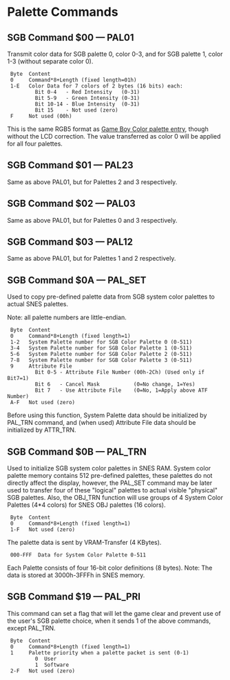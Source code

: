 # Palette Commands

## SGB Command $00 — PAL01

Transmit color data for SGB palette 0, color 0-3, and for SGB palette 1,
color 1-3 (without separate color 0).

```
 Byte  Content
 0     Command*8+Length (fixed length=01h)
 1-E   Color Data for 7 colors of 2 bytes (16 bits) each:
         Bit 0-4   - Red Intensity   (0-31)
         Bit 5-9   - Green Intensity (0-31)
         Bit 10-14 - Blue Intensity  (0-31)
         Bit 15    - Not used (zero)
 F     Not used (00h)
```

This is the same RGB5 format as [Game Boy Color palette
entry](<#LCD Color Palettes (CGB only)>), though
without the LCD correction. The value transferred as color 0 will be
applied for all four palettes.

## SGB Command $01 — PAL23

Same as above PAL01, but for Palettes 2 and 3 respectively.

## SGB Command $02 — PAL03

Same as above PAL01, but for Palettes 0 and 3 respectively.

## SGB Command $03 — PAL12

Same as above PAL01, but for Palettes 1 and 2 respectively.

## SGB Command $0A — PAL_SET

Used to copy pre-defined palette data from SGB system color palettes to
actual SNES palettes.

Note: all palette numbers are little-endian.

```
 Byte  Content
 0     Command*8+Length (fixed length=1)
 1-2   System Palette number for SGB Color Palette 0 (0-511)
 3-4   System Palette number for SGB Color Palette 1 (0-511)
 5-6   System Palette number for SGB Color Palette 2 (0-511)
 7-8   System Palette number for SGB Color Palette 3 (0-511)
 9     Attribute File
         Bit 0-5 - Attribute File Number (00h-2Ch) (Used only if Bit7=1)
         Bit 6   - Cancel Mask           (0=No change, 1=Yes)
         Bit 7   - Use Attribute File    (0=No, 1=Apply above ATF Number)
 A-F   Not used (zero)
```

Before using this function, System Palette data should be initialized by
PAL_TRN command, and (when used) Attribute File data should be
initialized by ATTR_TRN.

## SGB Command $0B — PAL_TRN

Used to initialize SGB system color palettes in SNES RAM. System color
palette memory contains 512 pre-defined palettes, these palettes do not
directly affect the display, however, the PAL_SET command may be later
used to transfer four of these "logical" palettes to actual visible
"physical" SGB palettes. Also, the OBJ_TRN function will use groups
of 4 System Color Palettes (4\*4 colors) for SNES OBJ palettes (16
colors).

```
 Byte  Content
 0     Command*8+Length (fixed length=1)
 1-F   Not used (zero)
```

The palette data is sent by VRAM-Transfer (4 KBytes).

```
 000-FFF  Data for System Color Palette 0-511
```

Each Palette consists of four 16-bit color definitions (8 bytes). Note:
The data is stored at 3000h-3FFFh in SNES memory.

## SGB Command $19 — PAL_PRI

This command can set a flag that will let the game clear and prevent use of 
the user's SGB palette choice, when it sends 1 of the above commands, except 
PAL_TRN.

```
 Byte  Content
 0     Command*8+Length (fixed length=1)
 1     Palette priority when a palette packet is sent (0-1)
         0  User
         1  Software
 2-F   Not used (zero)
```
